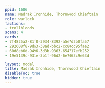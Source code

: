 ```yaml
---
ppid: 1686
name: Madrak Ironhide, Thornwood Chieftain
role: warlock
factions:
- trollbloods
scans: 4
cards:
- 7f4825a2-81f8-3934-8392-a5e7d2b0fa57
- 292608f8-9da3-38ad-bbc2-cc80cc95fae2
- 60d8eb6d-9496-3d3b-9363-654717efb252
- 19e5139c-931e-3b1f-96d2-6e7063c9e63d

layout: model
title: Madrak Ironhide, Thornwood Chieftain
disableToc: true
hidden: true
---
```

